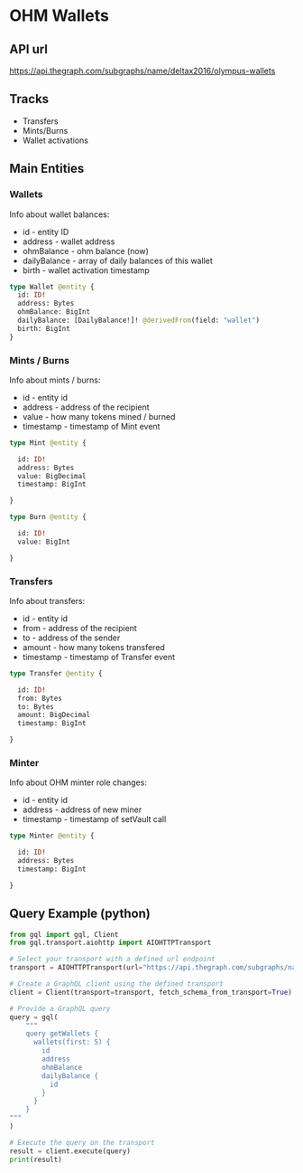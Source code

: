  <h1>OHM Wallets</h1>

## API url

https://api.thegraph.com/subgraphs/name/deltax2016/olympus-wallets

## Tracks

- Transfers
- Mints/Burns
- Wallet activations


## Main Entities

### Wallets

Info about wallet balances:
- id - entity ID
- address - wallet address
- ohmBalance - ohm balance (now)
- dailyBalance - array of daily balances of this wallet
- birth - wallet activation timestamp

```graphql
type Wallet @entity {
  id: ID!
  address: Bytes
  ohmBalance: BigInt
  dailyBalance: [DailyBalance!]! @derivedFrom(field: "wallet")
  birth: BigInt
}
```

### Mints / Burns

Info about mints / burns:
- id - entity id
- address - address of the recipient
- value - how many tokens mined / burned
- timestamp - timestamp of Mint event

```graphql
type Mint @entity {

  id: ID!
  address: Bytes
  value: BigDecimal
  timestamp: BigInt

}

type Burn @entity {

  id: ID!
  value: BigInt

}
```

### Transfers

Info about transfers:
- id - entity id
- from - address of the recipient
- to - address of the sender
- amount - how many tokens transfered
- timestamp - timestamp of Transfer event

```graphql
type Transfer @entity {

  id: ID!
  from: Bytes
  to: Bytes
  amount: BigDecimal
  timestamp: BigInt

}
```

### Minter

Info about OHM minter role changes:
- id - entity id
- address - address of new miner 
- timestamp - timestamp of setVault call

```graphql
type Minter @entity {

  id: ID!
  address: Bytes
  timestamp: BigInt

}
```

## Query Example (python)

```python
from gql import gql, Client
from gql.transport.aiohttp import AIOHTTPTransport

# Select your transport with a defined url endpoint
transport = AIOHTTPTransport(url="https://api.thegraph.com/subgraphs/name/deltax2016/olympus-wallets")

# Create a GraphQL client using the defined transport
client = Client(transport=transport, fetch_schema_from_transport=True)

# Provide a GraphQL query
query = gql(
    """
    query getWallets {
      wallets(first: 5) {
	    id
	    address
	    ohmBalance
	    dailyBalance {
	      id
	    }
	  }
    }
"""
)

# Execute the query on the transport
result = client.execute(query)
print(result)
```


